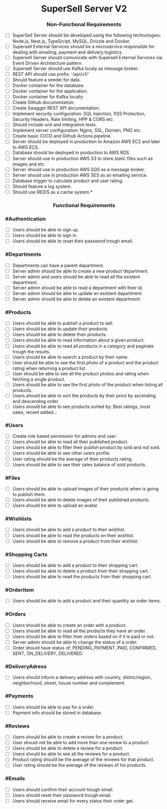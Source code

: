 <h1 align="center"> 
	SuperSell Server V2
</h1>

<h3 align="center"> 
	Non-Functional Requirements
</h3>

- [ ] SuperSell Server should be developed using the following technologies: Node.js, Nest.js, TypeScript, MySQL, Drizzle and Docker.
- [ ] Supersell External Services should be a microservice responsible for dealing with emailing, payment and delivery logistics.
- [ ] Supersell Server should comunicate with Supersell External Services via Event Driven Architecture pattern.
- [ ] Supersell Server should use Kafka localy as message broker.
- [ ] REST API should use prefix: '/api/v1/'
- [ ] Should feature a seeder for data.
- [ ] Docker container for the database.
- [ ] Docker container for the application.
- [ ] Docker container for Kafka locally.
- [ ] Create Github documentation.
- [ ] Create Swagger REST API documentation.
- [ ] Implement security configuration: SQL Injection, XSS Protection, Security Headers, Rate limiting, HPP & CORS etc.
- [ ] Should include unit and integration tests.
- [ ] Implement server configuration: Nginx, SSL, Domain, PM2 etc.
- [ ] Create basic CI/CD and Github Actions pipeline.
- [ ] Server should be deployed in production to Amazon AWS EC2 and later to AWS ECS.
- [ ] Database should be deployed in production to AWS RDS.
- [ ] Server should use in production AWS S3 to store static files such as images and etc.
- [ ] Server should use in production AWS SQS as a message broker.
- [ ] Server should use in production AWS SES as an emailing service.
- [ ] Database trigger to calculate product and user rating.
- [ ] Should feature a log system.
- [ ] Should use REDIS as a cache system.\*

<h3 align="center"> 
	Functional Requirements
</h3>

### #Authentication

- [ ] Users should be able to sign up.
- [ ] Users should be able to sign in.
- [ ] Users should be able to reset their password trough email.

### #Departments

- [ ] Departments can have a parent department.
- [ ] Server admin should be able to create a new product department.
- [ ] Server admin and users should be able to read all the existent department.
- [ ] Server admin should be able to read a department with their id.
- [ ] Server admin should be able to update an existent department.
- [ ] Server admin should be able to delete an existent department.

### #Products

- [ ] Users should be able to publish a product to sell.
- [ ] Users should be able to update their products.
- [ ] Users should be able to delete their products.
- [ ] Users should be able to read information about a given product.
- [ ] Users should be able to read all products in a category and paginate trough the results.
- [ ] Users should be able to search a product by their name.
- [ ] User should be able to see the first photo of a product and the product rating when returning a product list.
- [ ] User should be able to see all the product photos and rating when fetching a single product.
- [ ] Users should be able to see the first photo of the product when listing all products.
- [ ] Users should be able to sort the products by their price by ascending and descending order.
- [ ] Users should be able to see products sorted by: Best ratings, most sales, recent added...

### #Users

- [ ] Create role based permission for admins and user.
- [ ] Users should be able to read all their published product.
- [ ] Users should be able to filter their publish product by sold and not sold.
- [ ] Users should be able to see other users profile.
- [ ] User rating should be the average of their products rating.
- [ ] Users should be able to see their sales balance of sold products.

### #Files

- [ ] Users should be able to upload images of their products when is going to publish them.
- [ ] Users should be able to delete images of their published products.
- [ ] Users should be able to upload an avatar.

### #Wishlists

- [ ] Users should be able to add a product to their wishlist.
- [ ] Users should be able to read the products on their wishlist.
- [ ] Users should be able to remove a product from their wishlist.

### #Shopping Carts

- [ ] Users should be able to add a product to their shopping cart.
- [ ] Users should be able to delete a product from their shopping cart.
- [ ] Users should be able to read the products from their shopping cart.

### #OrderItem

- [ ] Users should be able to add a product and their quantity as order items.

### #Orders

- [ ] Users should be able to create an order with a product.
- [ ] Users should be able to read all the products they have an order.
- [ ] Users should be able to filter their orders based on if it is paid or not.
- [ ] Server admin should be able to change the status of a order.
- [ ] Order should have status of: PENDING_PAYMENT, PAID, CONFIRMED, SENT, ON_DELIVERY, DELIVERED.

### #DeliveryAdress

- [ ] Users should inform a delivery address with country, distric/region, neighborhood, street, house number and complement.

### #Payments

- [ ] Users should be able to pay for a order.
- [ ] Payment info should be stored in database.

### #Reviews

- [ ] Users should be able to create a review for a product.
- [ ] User should not be able to add more than one review to a product.
- [ ] Users should be able to delete a review for a product.
- [ ] Users should be able to see all the reviews for a product.
- [ ] Product rating should be the average of the reviews for that product.
- [ ] User rating should be the average of the reviews of his products.

### #Emails

- [ ] Users should confirm their account trough email.
- [ ] Users should reset their password trough email.
- [ ] Users should receive email for every status their order get.

